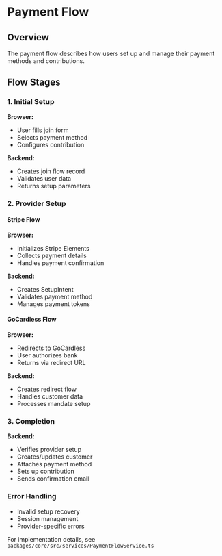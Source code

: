 # Payment Flow

## Overview
The payment flow describes how users set up and manage their payment methods and contributions.

## Flow Stages

### 1. Initial Setup
**Browser:**
- User fills join form
- Selects payment method
- Configures contribution

**Backend:**
- Creates join flow record
- Validates user data
- Returns setup parameters

### 2. Provider Setup

#### Stripe Flow
**Browser:**
- Initializes Stripe Elements
- Collects payment details
- Handles payment confirmation

**Backend:**
- Creates SetupIntent
- Validates payment method
- Manages payment tokens

#### GoCardless Flow
**Browser:**
- Redirects to GoCardless
- User authorizes bank
- Returns via redirect URL

**Backend:**
- Creates redirect flow
- Handles customer data
- Processes mandate setup

### 3. Completion
**Backend:**
- Verifies provider setup
- Creates/updates customer
- Attaches payment method
- Sets up contribution
- Sends confirmation email

### Error Handling
- Invalid setup recovery
- Session management
- Provider-specific errors

For implementation details, see `packages/core/src/services/PaymentFlowService.ts`
